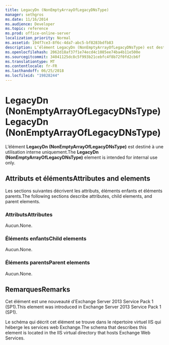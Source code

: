 ```yaml
---
title: LegacyDn (NonEmptyArrayOfLegacyDNsType)
manager: sethgros
ms.date: 11/16/2014
ms.audience: Developer
ms.topic: reference
ms.prod: office-online-server
localization_priority: Normal
ms.assetid: 194f7ce3-8f6c-4da7-abc5-bf8283bdfb83
description: L’élément LegacyDn (NonEmptyArrayOfLegacyDNsType) est destiné à une utilisation interne uniquement.
ms.openlocfilehash: 2062d18af37f1e74ecd4c1085ee74ba4b11e500e
ms.sourcegitcommit: 34041125dc8c5f993b21cebfc4f8b72f0fd2cb6f
ms.translationtype: MT
ms.contentlocale: fr-FR
ms.lasthandoff: 06/25/2018
ms.locfileid: "19828244"
---
```

# <a name="legacydn-nonemptyarrayoflegacydnstype"></a><span data-ttu-id="53d64-103">LegacyDn (NonEmptyArrayOfLegacyDNsType)</span><span class="sxs-lookup"><span data-stu-id="53d64-103">LegacyDn (NonEmptyArrayOfLegacyDNsType)</span></span>

<span data-ttu-id="53d64-104">L’élément **LegacyDn (NonEmptyArrayOfLegacyDNsType)** est destiné à une utilisation interne uniquement.</span><span class="sxs-lookup"><span data-stu-id="53d64-104">The **LegacyDn (NonEmptyArrayOfLegacyDNsType)** element is intended for internal use only.</span></span> 

## <a name="attributes-and-elements"></a><span data-ttu-id="53d64-105">Attributs et éléments</span><span class="sxs-lookup"><span data-stu-id="53d64-105">Attributes and elements</span></span>

<span data-ttu-id="53d64-106">Les sections suivantes décrivent les attributs, éléments enfants et éléments parents.</span><span class="sxs-lookup"><span data-stu-id="53d64-106">The following sections describe attributes, child elements, and parent elements.</span></span>
  
### <a name="attributes"></a><span data-ttu-id="53d64-107">Attributs</span><span class="sxs-lookup"><span data-stu-id="53d64-107">Attributes</span></span>

<span data-ttu-id="53d64-108">Aucun.</span><span class="sxs-lookup"><span data-stu-id="53d64-108">None.</span></span>
  
### <a name="child-elements"></a><span data-ttu-id="53d64-109">Éléments enfants</span><span class="sxs-lookup"><span data-stu-id="53d64-109">Child elements</span></span>

<span data-ttu-id="53d64-110">Aucun.</span><span class="sxs-lookup"><span data-stu-id="53d64-110">None.</span></span>
  
### <a name="parent-elements"></a><span data-ttu-id="53d64-111">Éléments parents</span><span class="sxs-lookup"><span data-stu-id="53d64-111">Parent elements</span></span>

<span data-ttu-id="53d64-112">Aucun.</span><span class="sxs-lookup"><span data-stu-id="53d64-112">None.</span></span>
  
## <a name="remarks"></a><span data-ttu-id="53d64-113">Remarques</span><span class="sxs-lookup"><span data-stu-id="53d64-113">Remarks</span></span>

<span data-ttu-id="53d64-114">Cet élément est une nouveauté d'Exchange Server 2013 Service Pack 1 (SP1).</span><span class="sxs-lookup"><span data-stu-id="53d64-114">This element was introduced in Exchange Server 2013 Service Pack 1 (SP1).</span></span>
  
<span data-ttu-id="53d64-115">Le schéma qui décrit cet élément se trouve dans le répertoire virtuel IIS qui héberge les services web Exchange.</span><span class="sxs-lookup"><span data-stu-id="53d64-115">The schema that describes this element is located in the IIS virtual directory that hosts Exchange Web Services.</span></span>
  

